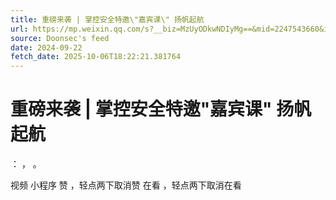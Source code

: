 ```yaml
---
title: 重磅来袭 | 掌控安全特邀\"嘉宾课\" 扬帆起航
url: https://mp.weixin.qq.com/s?__biz=MzUyODkwNDIyMg==&mid=2247543660&idx=2&sn=79af65333b9547739517917261b685fd
source: Doonsec's feed
date: 2024-09-22
fetch_date: 2025-10-06T18:22:21.381764
---
```


# 重磅来袭 | 掌控安全特邀\"嘉宾课\" 扬帆起航

：
，
。

视频
小程序
赞
，轻点两下取消赞
在看
，轻点两下取消在看